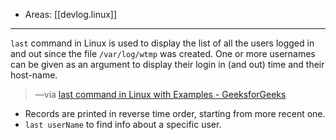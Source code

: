 
- Areas: [[devlog.linux]]

---

`last` command in Linux is used to display the list of all the users logged in and out since the file `/var/log/wtmp` was created. One or more usernames can be given as an argument to display their login in (and out) time and their host-name.

> —via [last command in Linux with Examples - GeeksforGeeks](https://www.geeksforgeeks.org/last-command-in-linux-with-examples/)

- Records are printed in reverse time order, starting from more recent one.
- `last userName` to find info about a specific user.
